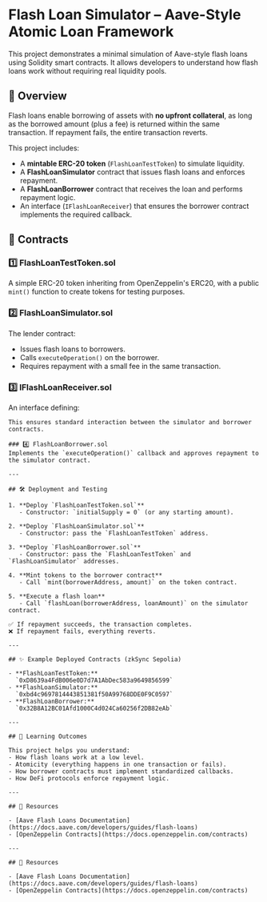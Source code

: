 # Flash Loan Simulator – Aave-Style Atomic Loan Framework
This project demonstrates a minimal simulation of Aave-style flash loans using Solidity smart contracts. It allows developers to understand how flash loans work without requiring real liquidity pools.

## 🚀 Overview
Flash loans enable borrowing of assets with **no upfront collateral**, as long as the borrowed amount (plus a fee) is returned within the same transaction. If repayment fails, the entire transaction reverts.

This project includes:
- A **mintable ERC-20 token** (`FlashLoanTestToken`) to simulate liquidity.
- A **FlashLoanSimulator** contract that issues flash loans and enforces repayment.
- A **FlashLoanBorrower** contract that receives the loan and performs repayment logic.
- An interface (`IFlashLoanReceiver`) that ensures the borrower contract implements the required callback.

## 📂 Contracts

### 1️⃣ FlashLoanTestToken.sol
A simple ERC-20 token inheriting from OpenZeppelin's ERC20, with a public `mint()` function to create tokens for testing purposes.

### 2️⃣ FlashLoanSimulator.sol
The lender contract:
- Issues flash loans to borrowers.
- Calls `executeOperation()` on the borrower.
- Requires repayment with a small fee in the same transaction.

### 3️⃣ IFlashLoanReceiver.sol
An interface defining:
```solidity
This ensures standard interaction between the simulator and borrower contracts.

### 4️⃣ FlashLoanBorrower.sol
Implements the `executeOperation()` callback and approves repayment to the simulator contract.

---

## 🛠️ Deployment and Testing

1. **Deploy `FlashLoanTestToken.sol`**
   - Constructor: `initialSupply = 0` (or any starting amount).

2. **Deploy `FlashLoanSimulator.sol`**
   - Constructor: pass the `FlashLoanTestToken` address.

3. **Deploy `FlashLoanBorrower.sol`**
   - Constructor: pass the `FlashLoanTestToken` and `FlashLoanSimulator` addresses.

4. **Mint tokens to the borrower contract**
   - Call `mint(borrowerAddress, amount)` on the token contract.

5. **Execute a flash loan**
   - Call `flashLoan(borrowerAddress, loanAmount)` on the simulator contract.

✅ If repayment succeeds, the transaction completes.  
❌ If repayment fails, everything reverts.

---

## ✨ Example Deployed Contracts (zkSync Sepolia)

- **FlashLoanTestToken:**  
  `0xD8639a4FdB006e0D7d7A1AbDec583a9649856599`
- **FlashLoanSimulator:**  
  `0xbd4c9697814443851381f50A99768DDE0F9C0597`
- **FlashLoanBorrower:**  
  `0x32B8A12BC01Afd1000C4d024Ca60256f2DB82eAb`

---

## 📖 Learning Outcomes

This project helps you understand:
- How flash loans work at a low level.
- Atomicity (everything happens in one transaction or fails).
- How borrower contracts must implement standardized callbacks.
- How DeFi protocols enforce repayment logic.

---

## 📎 Resources

- [Aave Flash Loans Documentation](https://docs.aave.com/developers/guides/flash-loans)
- [OpenZeppelin Contracts](https://docs.openzeppelin.com/contracts)

---

## 📎 Resources

- [Aave Flash Loans Documentation](https://docs.aave.com/developers/guides/flash-loans)
- [OpenZeppelin Contracts](https://docs.openzeppelin.com/contracts)
